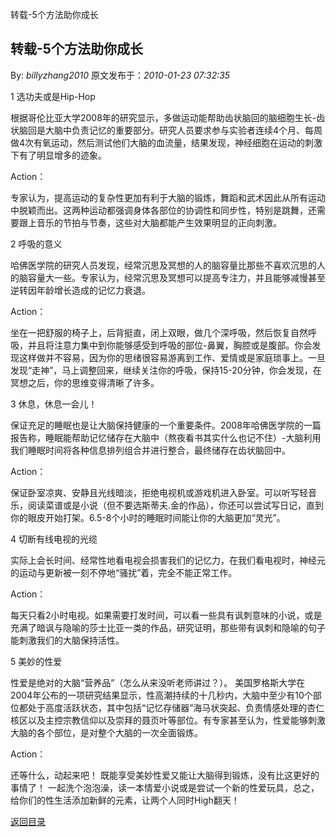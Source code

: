 转载-5个方法助你成长
## 转载-5个方法助你成长

By: *billyzhang2010* 原文发布于：*2010-01-23 07:32:35*

1 选功夫或是Hip-Hop

 
根据哥伦比亚大学2008年的研究显示，多做运动能帮助齿状脑回的脑细胞生长-齿状脑回是大脑中负责记忆的重要部分。研究人员要求参与实验者连续4个月、每周做4次有氧运动，然后测试他们大脑的血流量，结果发现，神经细胞在运动的刺激下有了明显增多的迹象。

  Action：

   
专家认为，提高运动的复杂性更加有利于大脑的锻炼，舞蹈和武术因此从所有运动中脱颖而出。这两种运动都强调身体各部位的协调性和同步性，特别是跳舞，还需要跟上音乐的节拍与节奏，这些对大脑都能产生效果明显的正向刺激。

2 呼吸的意义

 
哈佛医学院的研究人员发现，经常沉思及冥想的人的脑容量比那些不喜欢沉思的人的脑容量大一些。专家认为，经常沉思及冥想可以提高专注力，并且能够减慢甚至逆转因年龄增长造成的记忆力衰退。

  Action：

  
坐在一把舒服的椅子上，后背挺直，闭上双眼，做几个深呼吸，然后恢复自然呼吸，并且将注意力集中到你能够感受到呼吸的部位-鼻翼，胸腔或是腹部。你会发现这样做并不容易，因为你的思绪很容易游离到工作、爱情或是家庭琐事上。一旦发现“走神”，马上调整回来，继续关注你的呼吸，保持15-20分钟，你会发现，在冥想之后，你的思维变得清晰了许多。

3 休息，休息一会儿！

 
保证充足的睡眠也是让大脑保持健康的一个重要条件。2008年哈佛医学院的一篇报告称，睡眠能帮助记忆储存在大脑中（熬夜看书其实什么也记不住）-大脑利用我们睡眠时间将各种信息排列组合并进行整合，最终储存在齿状脑回中。

Action：

 
保证卧室凉爽、安静且光线暗淡，拒绝电视机或游戏机进入卧室。可以听写轻音乐，阅读菜谱或是小说（但不要选斯蒂夫.金的作品），你还可以尝试写日记，直到你的眼皮开始打架。6.5-8个小时的睡眠时间能让你的大脑更加“灵光”。

4 切断有线电视的光缆

实际上会长时间、经常性地看电视会损害我们的记忆力，在我们看电视时，神经元的运动与更新被一刻不停地“骚扰”着，完全不能正常工作。

  Action：

 
每天只看2小时电视。如果需要打发时间，可以看一些具有讽刺意味的小说，或是充满了暗讽与隐喻的莎士比亚一类的作品，研究证明，那些带有讽刺和隐喻的句子能刺激我们的大脑保持活性。

5 美妙的性爱

  性爱是绝对的大脑“营养品”（怎么从来没听老师讲过？）。
美国罗格斯大学在2004年公布的一项研究结果显示，性高潮持续的十几秒内，大脑中至少有10个部位都处于高度活跃状态，其中包括“记忆存储器”海马状突起、负责情感处理的杏仁核区以及主控宗教信仰以及崇拜的聂页叶等部位。有专家甚至认为，性爱能够刺激大脑的各个部位，是对整个大脑的一次全面锻炼。

Action：

   还等什么，动起来吧！ 既能享受美妙性爱又能让大脑得到锻炼，没有比这更好的事情了！
一起洗个泡泡澡，读一本情爱小说或是尝试一个新的性爱玩具，总之，给你们的性生活添加新鲜的元素，让两个人同时High翻天！

[返回目录](index.html)
